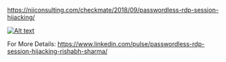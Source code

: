 https://niiconsulting.com/checkmate/2018/09/passwordless-rdp-session-hijacking/

[![Alt text](https://raw.githubusercontent.com/crazywifi/RDP_SessionHijacking/master/RDP_SESSION_HIJACK_FRONT.PNG)](https://www.youtube.com/watch?v=fYZa3LOX48g)

For More Details: https://www.linkedin.com/pulse/passwordless-rdp-session-hijacking-rishabh-sharma/
